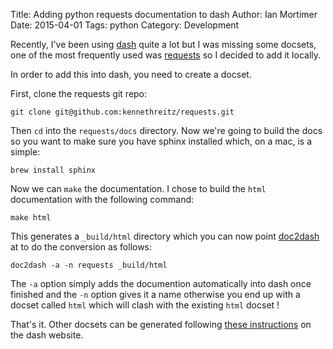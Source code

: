 Title: Adding python requests documentation to dash
Author: Ian Mortimer
Date: 2015-04-01
Tags: python
Category: Development

Recently, I've been using [dash](https://kapeli.com/dash) quite a lot but I was missing some docsets, one of the most frequently used was [requests](http://docs.python-requests.org/en/latest/) so I decided to add it locally.

In order to add this into dash, you need to create a docset.

First, clone the requests git repo:

	git clone git@github.com:kennethreitz/requests.git
	
Then `cd` into the `requests/docs` directory.  Now we're going to build the docs so you want to make sure you have sphinx installed which, on a mac, is a simple:

	brew install sphinx

Now we can `make` the documentation.  I chose to build the `html` documentation with the following command:

	make html
	
This generates a `_build/html` directory which you can now point [doc2dash](https://pypi.python.org/pypi/doc2dash) at to do the conversion as follows:

	doc2dash -a -n requests _build/html
	
The `-a` option simply adds the documention automatically into dash once finished and the `-n` option gives it a name otherwise you end up with a docset called `html` which will clash with the existing `html` docset !

That's it.  Other docsets can be generated following [these instructions](https://kapeli.com/docsets) on the dash website.


